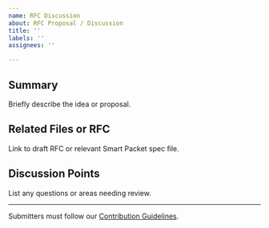 ```yaml
---
name: RFC Discussion
about: RFC Proposal / Discussion
title: ''
labels: ''
assignees: ''

---
```


## Summary

Briefly describe the idea or proposal.

## Related Files or RFC

Link to draft RFC or relevant Smart Packet spec file.

## Discussion Points

List any questions or areas needing review.

---

Submitters must follow our [Contribution Guidelines](../CONTRIBUTING.md).
